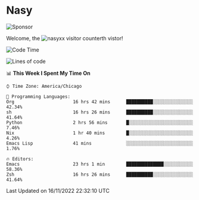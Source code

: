 # Nasy

<!--
<p align="center">
<img height="200" src="https://github-readme-stats.vercel.app/api?username=nasyxx&count_private=true&show_icons=true&theme=dracula&include_all_commits=true"/>
<img height="200" src="https://github-readme-stats.vercel.app/api/top-langs/?username=nasyxx&theme=dracula&hide=html,jupyter+notebook&count_private=true&show_icons=true"/>
</p>

  
----------------
-->

![Sponsor](https://img.shields.io/static/v1.svg?label=Sponsor&message=%E2%9D%A4&logo=GitHub&style=flat&color=pink)
 
Welcome, the ![nasyxx visitor counter](https://count.getloli.com/get/@nasyxx?theme=rule34)th vistor!
 
<!--START_SECTION:waka-->
![Code Time](http://img.shields.io/badge/Code%20Time-2%2C838%20hrs%2058%20mins-blue)

![Lines of code](https://img.shields.io/badge/From%20Hello%20World%20I%27ve%20Written-5%20Million%20lines%20of%20code-blue)

📊 **This Week I Spent My Time On** 

```text
⌚︎ Time Zone: America/Chicago

💬 Programming Languages: 
Org                      16 hrs 42 mins      ██████████░░░░░░░░░░░░░░░   42.34% 
sh                       16 hrs 26 mins      ██████████░░░░░░░░░░░░░░░   41.64% 
Python                   2 hrs 56 mins       █░░░░░░░░░░░░░░░░░░░░░░░░   7.46% 
Nix                      1 hr 40 mins        █░░░░░░░░░░░░░░░░░░░░░░░░   4.26% 
Emacs Lisp               41 mins             ░░░░░░░░░░░░░░░░░░░░░░░░░   1.76%

🔥 Editors: 
Emacs                    23 hrs 1 min        ██████████████░░░░░░░░░░░   58.36% 
Zsh                      16 hrs 26 mins      ██████████░░░░░░░░░░░░░░░   41.64%

```


 Last Updated on 16/11/2022 22:32:10 UTC
<!--END_SECTION:waka-->

<!-- ![visitors](https://visitor-badge.laobi.icu/badge?page_id=nasyxx.nasyxx) -->
